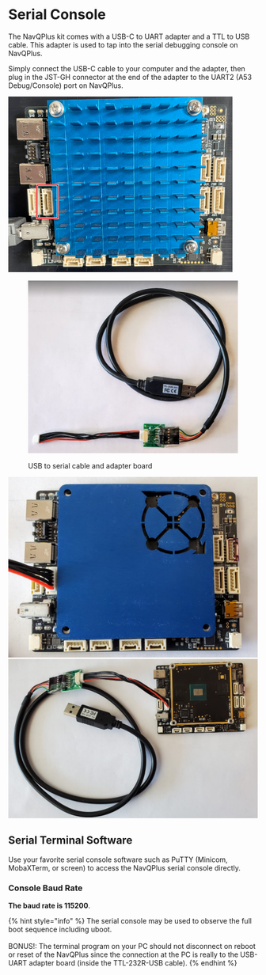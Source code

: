# Serial Console

The NavQPlus kit comes with a USB-C to UART adapter and a TTL to USB cable. This adapter is used to tap into the serial debugging console on NavQPlus.

Simply connect the USB-C cable to your computer and the adapter, then plug in the JST-GH connector at the end of the adapter to the UART2 (A53 Debug/Console) port on NavQPlus.

![Location of UART2](<../../.gitbook/assets/image (1) (1) (1) (1).png>)

<figure><img src="../../.gitbook/assets/image (4).png" alt=""><figcaption><p>USB to serial cable and adapter board</p></figcaption></figure>

<img src="../../.gitbook/assets/image (8).png" alt="" data-size="original"><img src="../../.gitbook/assets/image (3) (5).png" alt="" data-size="original">

## Serial Terminal Software

Use your favorite serial console software such as PuTTY (Minicom, MobaXTerm, or screen) to access the NavQPlus serial console directly.&#x20;

### **Console Baud Rate**

**The baud rate is 115200**.

{% hint style="info" %}
The serial console may be used to observe the full boot sequence including uboot. \
\
BONUS!: The terminal program on your PC should not disconnect on reboot or reset of the NavQPlus since the connection at the PC is really to the USB-UART adapter board (inside the TTL-232R-USB cable).
{% endhint %}

